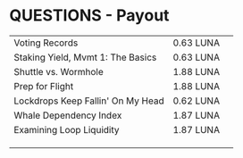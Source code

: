 # QUESTIONS - Payout



|                                   |           |   |
| --------------------------------- | --------- | - |
| Voting Records                    | 0.63 LUNA |   |
| Staking Yield, Mvmt 1: The Basics | 0.63 LUNA |   |
| Shuttle vs. Wormhole              | 1.88 LUNA |   |
| Prep for Flight                   | 1.88 LUNA |   |
| Lockdrops Keep Fallin' On My Head | 0.62 LUNA |   |
| Whale Dependency Index            | 1.87 LUNA |   |
| Examining Loop Liquidity          | 1.87 LUNA |   |
|                                   |           |   |
|                                   |           |   |
|                                   |           |   |
